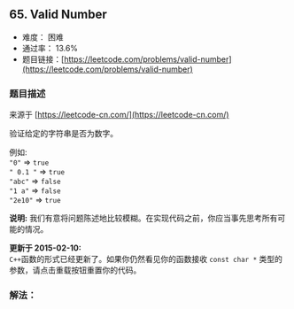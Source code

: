 ## 65. Valid Number

- 难度： 困难
- 通过率： 13.6%
- 题目链接：[https://leetcode.com/problems/valid-number](https://leetcode.com/problems/valid-number)


### 题目描述

来源于 [https://leetcode-cn.com/](https://leetcode-cn.com/)

<p>验证给定的字符串是否为数字。</p>

<p>例如:<br>
<code>&quot;0&quot;</code> =&gt; <code>true</code><br>
<code>&quot; 0.1 &quot;</code> =&gt; <code>true</code><br>
<code>&quot;abc&quot;</code> =&gt; <code>false</code><br>
<code>&quot;1 a&quot;</code> =&gt; <code>false</code><br>
<code>&quot;2e10&quot;</code> =&gt; <code>true</code></p>

<p><strong>说明:</strong>&nbsp;我们有意将问题陈述地比较模糊。在实现代码之前，你应当事先思考所有可能的情况。</p>

<p><strong>更新于 2015-02-10:</strong><br>
<code>C++</code>函数的形式已经更新了。如果你仍然看见你的函数接收&nbsp;<code>const char *</code> 类型的参数，请点击重载按钮重置你的代码。</p>


### 解法：